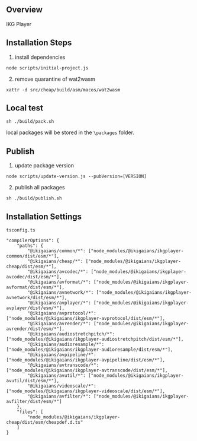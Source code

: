 ## Overview

IKG Player

## Installation Steps

1. install dependencies

```node scripts/initial-project.js```

2. remove quarantine of wat2wasm

```xattr -d src/cheap/build/asm/macos/wat2wasm```

## Local test

```sh ./build/pack.sh```

local packages will be stored in the ```\packages``` folder.

## Publish

1. update package version

```
node scripts/update-version.js --pubVersion=[VERSION]
```

2. publish all packages

```sh ./build/publish.sh```

## Installation Settings

```tsconfig.ts```

```
"compilerOptions": {
    "paths": {
        "@ikigaians/common/*": ["node_modules/@ikigaians/ikgplayer-common/dist/esm/*"],
        "@ikigaians/cheap/*": ["node_modules/@ikigaians/ikgplayer-cheap/dist/esm/*"],
        "@ikigaians/avcodec/*": ["node_modules/@ikigaians/ikgplayer-avcodec/dist/esm/*"],
        "@ikigaians/avformat/*": ["node_modules/@ikigaians/ikgplayer-avformat/dist/esm/*"],
        "@ikigaians/avnetwork/*": ["node_modules/@ikigaians/ikgplayer-avnetwork/dist/esm/*"],
        "@ikigaians/avplayer/*": ["node_modules/@ikigaians/ikgplayer-avplayer/dist/esm/*"],
        "@ikigaians/avprotocol/*": ["node_modules/@ikigaians/ikgplayer-avprotocol/dist/esm/*"],
        "@ikigaians/avrender/*": ["node_modules/@ikigaians/ikgplayer-avrender/dist/esm/*"],
        "@ikigaians/audiostretchpitch/*": ["node_modules/@ikigaians/ikgplayer-audiostretchpitch/dist/esm/*"],
        "@ikigaians/audioresample/*": ["node_modules/@ikigaians/ikgplayer-audioresample/dist/esm/*"],
        "@ikigaians/avpipeline/*": ["node_modules/@ikigaians/ikgplayer-avpipeline/dist/esm/*"],
        "@ikigaians/avtranscode/*": ["node_modules/@ikigaians/ikgplayer-avtranscode/dist/esm/*"],
        "@ikigaians/avutil/*": ["node_modules/@ikigaians/ikgplayer-avutil/dist/esm/*"],
        "@ikigaians/videoscale/*": ["node_modules/@ikigaians/ikgplayer-videoscale/dist/esm/*"],
        "@ikigaians/avfilter/*": ["node_modules/@ikigaians/ikgplayer-avfilter/dist/esm/*"]
    },
    "files": [
        "node_modules/@ikigaians/ikgplayer-cheap/dist/esm/cheapdef.d.ts"
    ]
}
```